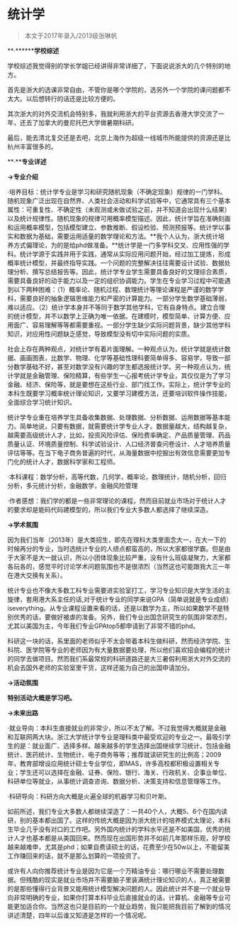 
# 统计学  

> 本文于2017年录入/2013级张琳帆  

**·********学校综述**

学校综述我觉得别的学长学姐已经讲得非常详细了，下面说说浙大的几个特别的地方。

首先是浙大的选课非常自由，不管你是哪个学院的，选另外一个学院的课问题都不太大。以后想转行的话还是比较方便的。

其次浙大的对外交流机会特别多，我就利用浙大的平台资源去香港大学交流了一年，还去了加拿大的曼尼托巴大学做暑期科研。

最后，能去清北复交还是去吧，北京上海作为超级一线城市所能提供的资源还是比杭州丰富很多的。



**·****专业详述**

**-&gt;专业介绍**

·培养目标：统计学专业是学习和研究随机现象（不确定现象）规律的一门学科。随机现象广泛出现在自然界、人类社会活动和科学试验等中，它通常具有三个基本属性：可重复性、不确定性（未观测或未做试验之前，并不知道会出现什么结果）以及统计规律性。随机现象的规律可用概率模型描述。因此，统计学旨在准确刻画和运用概率模型，包括模型建立、参数推断、假设检验、预测预报等。统计学以事实和数据为基础，需要运用适量的数学理论和方法。**我个人认为，浙大统计培养方式偏理论，为的是给phd做准备。**统计学是一门多学科交叉、应用性强的学科。统计学源于实践并用于实践，通常从实际应用问题开始，经过加工提炼，形成概率统计模型，并最终指导实践。一个问题的完整解决往往需要设计试验、数据处理分析、撰写总结报告等。因此，统计学专业学生需要具备良好的文理综合素质，需要具备良好的动手能力以及一定的组织协调能力。学生在专业学习过程中可能遇到以下两种困难：（1）概率论、随机过程、数理统计等理论课程是严谨的数学学科，需要良好的抽象逻辑思维能力和严密的计算能力。一部分学生数学基础薄弱，难以适应。（2）统计学本身并不等同于数学其他学科，它有自身特点。建立合理的统计模型，并不以数学上正确为唯一依据。在建模时，模型简单、计算方便、应用面广、容易理解等等都需要重视。一部分学生缺少实际问题背景，缺少其他学科知识，对应用性问题缺乏感觉，导致模型没有切中实际问题的实质。

社会上存在两种观点，对统计学有着片面理解。一种观点认为，统计学就是统计数据、画画图表，比数学、物理、化学等基础性理科要简单得多、容易学，导致一部分数学基础不好，甚至对数学没有兴趣的学生都选报统计学。另一种观点认为，统计学就是金融管理、保险精算，有些学生一心报考统计学专业，其仅仅是为了学习金融、经济、保险等，就是要想在这些行业、部门找工作。实际上，统计学专业的本科生既要学习概率统计理论知识，又要学习建模方法，还要培训软件操作技能，全面综合学习统计知识。

统计学专业重在培养学生具备收集数据、处理数据、分析数据、运用数据等基本能力。简单地说，只要有数据，就需要统计学专业人才。数据量越大，结构越复杂，越需要高级统计人才，比如，投资风险评估、保险费率确定、产品质量管理、药品质量认证、环境质量控制、科学试验设计、人口经济普查问卷设计、人才培养质量评估等等。在当下电子商务普遍的时代，从海量数据中挖掘出有效信息需要更加专门化的统计人才，数据科学家和工程师。

·本科课程：数学分析，高等代数，几何学，概率论，数理统计，随机分析，回归分析，多元统计分析，金融数学，金融风险管理

·作者感想：我们学的都是一些非常理论的课程，然而目前就业市场对于统计人才的要求却是能码代码建模型的，所以我们专业大多数人都选择了继续深造。



**-&gt;学术氛围**

因为我们当年（2013年）是大类招生，即先在理科大类里面念大一，在大一下的时候再分的专业，当时选统计专业的人绩点都蛮高的，所以大家都很学霸。但是由于大家不是大一就认识，所以小团体现象比较严重，没有什么班级凝聚力，大家都各玩各的，感觉平时讨论学术问题氛围也不是很浓烈（当然这也可能跟我大三一年在港大交换有关系）。

统计专业也不像大多数工科专业需要进实验室打工，学习专业知识是大学生活的主旋律，套用港大系主任的话,对于统计专业的同学来说GPA（简单说就是专业成绩）iseverything。从专业课程设置来看的话，还是以数学为主，所以如果数学不是特别优秀的话，要做好被虐的准备。另外，我们专业出国念研究生的氛围非常浓烈，尤其以美国为主，今年我们专业GPAtop5都申请到了非常不错的phd。

科研这一块的话，系里面的老师似乎不太会带着本科生做科研，然而经济学院、生科院、医学院等专业的老师因为有大量数据要处理，所以他们喜欢招会编程的统计的同学去做项目。然而我们系最常规的科研道路还是大三暑假利用浙大对外交流的机会去国外老师的实验室里干货，这样还能为自己的出国申请加分。

**-&gt;活动氛围**

**特别活动大概是学习吧。**



**-&gt;未来出路**

·就业导向：本科生直接就业的非常少，所以不太了解。不过我觉得大概就是金融和互联网两大块。浙江大学统计学专业是理科类中最受欢迎的专业之一。最吸引学生的是：就业面广、选择多样。越来越多的学生选择出国继续学习统计，包括金融统计、医药统计、生物统计、电子商务等等；推荐就读研究生的比例高；2009年，教育部增设应用统计硕士专业学位，即MAS，许多高校都积极设置相关专业；学生还可以选择在金融、证券、保险、银行、海关、行政机关、企事业单位、科研单位等就业，从事统计调查咨询、数据分析、决策支持和信息管理等工作。

·科研导向：科研方向大概是火遍全球的机器学习和贝叶斯。

如前所述，我们专业大多数人都继续深造了：一共40个人，大概5、6个在国内读研，别的基本都出国了。这样的传统大概是因为浙大统计的培养模式太理论，本科生毕业几乎没有对口的工作吧。另外国内统计的学科水平还是不如美国，优秀的统计人才也基本都是从美国回来。然而现在出国形势并不如前几年那样乐观，好学校越来越难申，尤其是phd；如果自费读硕士的话，花费至少在50w以上，不能留美工作赚回来的话，就不是那么划算的一项投资了。

或许有人向你推荐统计专业是因为它是一个万精油专业：哪行哪业不需要处理数据。但残酷的现实是就业市场并不需要脑子里装满统计理论知识的人，真正被需要的是那些懂得行业背景又能用统计模型解决问题的人。因此统计并不是一个就业导向非常明确的专业，如果你打算本科毕业后直接就业的话，计算机、金融等专业可能更加适合你。当然这也只是目前的一个就业趋势，我只能把我目前了解到的情况讲述清楚，四年以后谁又知道是怎样的一个情况呢。






